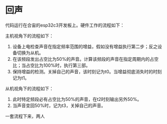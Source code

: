 # 回声

代码运行在合宙的esp32c3开发板上。硬件工作的流程如下：

主机视角下的流程如下：

1. 设备上电检查声音在指定频率范围的增益，假如没有增益执行第二步；反之设备切换为从机。
2. 在该频段发出占空比为50%的声音。计算该频段的声音在指定周期内的占空比；当占空比为100%时，执行第三部。
3. 保持增益的检测。关掉自己的声音，该时刻记为t0。当增益彻底消失时的时刻记为t1。

从机视角下的流程如下：

1. 此时特定频段必有占空比为50%的声音，在t2时刻输出另外50%。
2. 当声音变回50%时，记为t3，关掉自己的声音。

一套流程下来，两人
